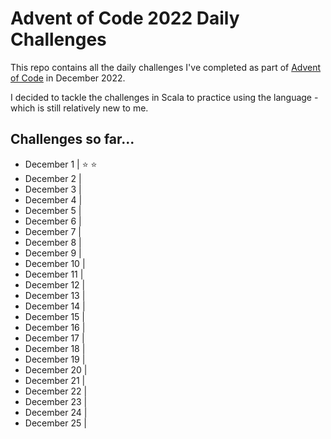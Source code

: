 # Advent of Code 2022 Daily Challenges

This repo contains all the daily challenges I've completed as part of [Advent of Code](https://adventofcode.com/) in December 2022.

I decided to tackle the challenges in Scala to practice using the language - which is still relatively new to me.

## Challenges so far...

- December 1  | :star: :star:
- December 2  |
- December 3  |
- December 4  |
- December 5  |
- December 6  |
- December 7  |
- December 8  |
- December 9  |
- December 10 |
- December 11 |
- December 12 |
- December 13 |
- December 14 |
- December 15 |
- December 16 |
- December 17 |
- December 18 |
- December 19 |
- December 20 |
- December 21 |
- December 22 |
- December 23 |
- December 24 |
- December 25 |